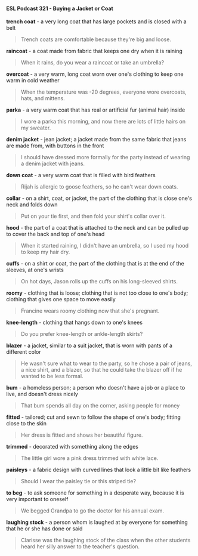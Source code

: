 #### ESL Podcast 321 - Buying a Jacket or Coat

**trench coat** - a very long coat that has large pockets and is closed with a belt

> Trench coats are comfortable because they're big and loose.

**raincoat** - a coat made from fabric that keeps one dry when it is raining

> When it rains, do you wear a raincoat or take an umbrella?

**overcoat** - a very warm, long coat worn over one's clothing to keep one warm in
cold weather

> When the temperature was -20 degrees, everyone wore overcoats, hats, and
mittens.

**parka** - a very warm coat that has real or artificial fur (animal hair) inside

> I wore a parka this morning, and now there are lots of little hairs on my sweater.

**denim jacket** - jean jacket; a jacket made from the same fabric that jeans are
made from, with buttons in the front

> I should have dressed more formally for the party instead of wearing a denim
jacket with jeans.

**down coat** - a very warm coat that is filled with bird feathers

> Rijah is allergic to goose feathers, so he can't wear down coats.

**collar** - on a shirt, coat, or jacket, the part of the clothing that is close one's neck
and folds down

> Put on your tie first, and then fold your shirt's collar over it.

**hood** - the part of a coat that is attached to the neck and can be pulled up to
cover the back and top of one's head

> When it started raining, I didn't have an umbrella, so I used my hood to keep
my hair dry.

**cuffs** - on a shirt or coat, the part of the clothing that is at the end of the sleeves,
at one's wrists

> On hot days, Jason rolls up the cuffs on his long-sleeved shirts.

**roomy** - clothing that is loose; clothing that is not too close to one's body;
clothing that gives one space to move easily

> Francine wears roomy clothing now that she's pregnant.

**knee-length** - clothing that hangs down to one's knees

> Do you prefer knee-length or ankle-length skirts?

**blazer** - a jacket, similar to a suit jacket, that is worn with pants of a different
color

> He wasn't sure what to wear to the party, so he chose a pair of jeans, a nice
shirt, and a blazer, so that he could take the blazer off if he wanted to be less
formal.

**bum** - a homeless person; a person who doesn't have a job or a place to live,
and doesn't dress nicely

> That bum spends all day on the corner, asking people for money

**fitted** - tailored; cut and sewn to follow the shape of one's body; fitting close to
the skin

> Her dress is fitted and shows her beautiful figure.

**trimmed** - decorated with something along the edges

> The little girl wore a pink dress trimmed with white lace.

**paisleys** - a fabric design with curved lines that look a little bit like feathers

> Should I wear the paisley tie or this striped tie?

**to beg** - to ask someone for something in a desperate way, because it is very
important to oneself

> We begged Grandpa to go the doctor for his annual exam.

**laughing stock** - a person whom is laughed at by everyone for something that
he or she has done or said

> Clarisse was the laughing stock of the class when the other students heard her
silly answer to the teacher's question.

